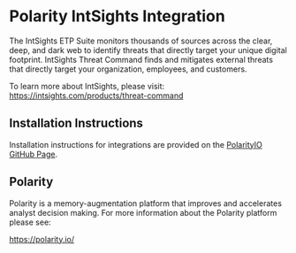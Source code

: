 # Polarity IntSights Integration

The IntSights ETP Suite monitors thousands of sources across the clear, deep, and dark web to identify threats that directly target your unique digital footprint. IntSights Threat Command finds and mitigates external threats that directly target your organization, employees, and customers.

To learn more about IntSights, please visit: https://intsights.com/products/threat-command

## Installation Instructions

Installation instructions for integrations are provided on the [PolarityIO GitHub Page](https://polarityio.github.io/).

## Polarity

Polarity is a memory-augmentation platform that improves and accelerates analyst decision making.  For more information about the Polarity platform please see:

https://polarity.io/
